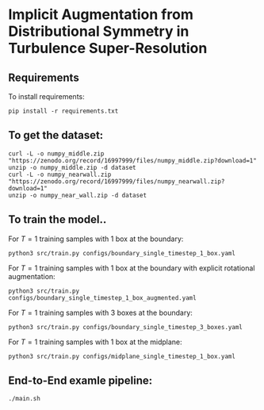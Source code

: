 # Implicit Augmentation from Distributional Symmetry in Turbulence Super-Resolution

## Requirements
To install requirements:
```
pip install -r requirements.txt
```
## To get the dataset:
```
curl -L -o numpy_middle.zip "https://zenodo.org/record/16997999/files/numpy_middle.zip?download=1"
unzip -o numpy_middle.zip -d dataset 
curl -L -o numpy_nearwall.zip "https://zenodo.org/record/16997999/files/numpy_nearwall.zip?download=1"
unzip -o numpy_near_wall.zip -d dataset
```
## To train the model..

For $T=1$ training samples with 1 box at the boundary:
```
python3 src/train.py configs/boundary_single_timestep_1_box.yaml
```
For $T=1$ training samples with 1 box at the boundary with explicit rotational augmentation:
```
python3 src/train.py configs/boundary_single_timestep_1_box_augmented.yaml
```
For $T=1$ training samples with 3 boxes at the boundary:
```
python3 src/train.py configs/boundary_single_timestep_3_boxes.yaml
```
For $T=1$ training samples with 1 box at the midplane:
```
python3 src/train.py configs/midplane_single_timestep_1_box.yaml
```

## End-to-End examle pipeline:
```
./main.sh
```

